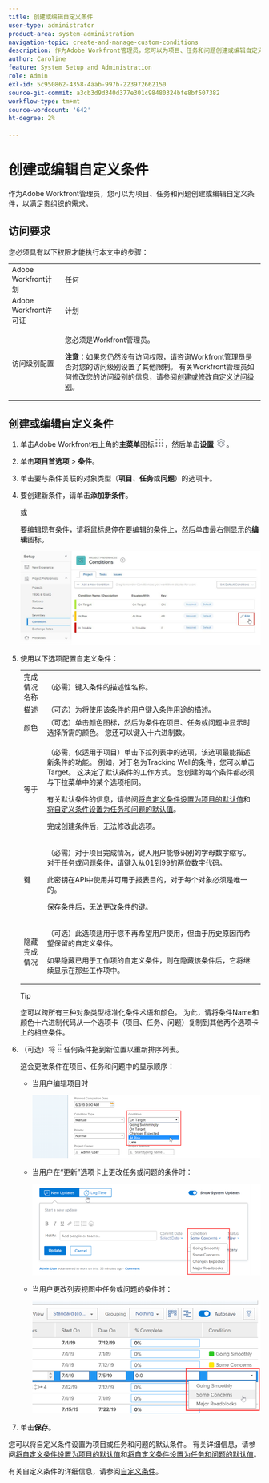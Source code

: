 ```yaml
---
title: 创建或编辑自定义条件
user-type: administrator
product-area: system-administration
navigation-topic: create-and-manage-custom-conditions
description: 作为Adobe Workfront管理员，您可以为项目、任务和问题创建或编辑自定义条件，以满足贵组织的需求。
author: Caroline
feature: System Setup and Administration
role: Admin
exl-id: 5c950862-4358-4aab-997b-223972662150
source-git-commit: a3cb3d9d340d377e301c98480324bfe8bf507382
workflow-type: tm+mt
source-wordcount: '642'
ht-degree: 2%

---
```


# 创建或编辑自定义条件

作为Adobe Workfront管理员，您可以为项目、任务和问题创建或编辑自定义条件，以满足贵组织的需求。

## 访问要求

您必须具有以下权限才能执行本文中的步骤：

<table style="table-layout:auto"> 
 <col> 
 <col> 
 <tbody> 
  <tr> 
   <td>Adobe Workfront计划</td> 
   <td>任何</td> 
  </tr> 
  <tr> 
   <td>Adobe Workfront许可证</td> 
   <td>计划</td> 
  </tr> 
  <tr> 
   <td>访问级别配置</td> 
   <td> <p>您必须是Workfront管理员。</p> <p><b>注意</b>：如果您仍然没有访问权限，请咨询Workfront管理员是否对您的访问级别设置了其他限制。 有关Workfront管理员如何修改您的访问级别的信息，请参阅<a href="../../../administration-and-setup/add-users/configure-and-grant-access/create-modify-access-levels.md" class="MCXref xref">创建或修改自定义访问级别</a>。</p> </td> 
  </tr> 
 </tbody> 
</table>

## 创建或编辑自定义条件

1. 单击Adobe Workfront右上角的&#x200B;**主菜单**&#x200B;图标![](assets/main-menu-icon.png)，然后单击&#x200B;**设置** ![](assets/gear-icon-settings.png)。

1. 单击&#x200B;**项目首选项** > **条件**。

1. 单击要与条件关联的对象类型（**项目**、**任务**&#x200B;或&#x200B;**问题**）的选项卡。

1. 要创建新条件，请单击&#x200B;**添加新条件**。

   或

   要编辑现有条件，请将鼠标悬停在要编辑的条件上，然后单击最右侧显示的&#x200B;**编辑**&#x200B;图标。

   ![](assets/custom-condition-edit-nwe.jpg)

1. 使用以下选项配置自定义条件：

   <table style="table-layout:auto"> 
    <col> 
    <col> 
    <tbody> 
     <tr> 
      <td>完成情况名称</td> 
      <td>（必需）键入条件的描述性名称。</td> 
     </tr> 
     <tr> 
      <td>描述</td> 
      <td>（可选）为将使用该条件的用户键入条件用途的描述。</td> 
     </tr> 
     <tr> 
      <td>颜色</td> 
      <td>（可选）单击颜色图标，然后为条件在项目、任务或问题中显示时选择所需的颜色。 您还可以键入十六进制数。</td> 
     </tr> 
     <tr> 
      <td>等于 </td> 
      <td><p>（必需，仅适用于项目）单击下拉列表中的选项，该选项最能描述新条件的功能。 例如，对于名为Tracking Well的条件，您可以单击Target。 这决定了默认条件的工作方式。 您创建的每个条件都必须与下拉菜单中的某个选项相同。</p>
      <p>有关默认条件的信息，请参阅<a href="../../../administration-and-setup/customize-workfront/create-manage-custom-conditions/set-custom-condition-default-projects.md" class="MCXref xref">将自定义条件设置为项目的默认值</a>和<a href="../../../administration-and-setup/customize-workfront/create-manage-custom-conditions/set-custom-condition-default-tasks-issues.md" class="MCXref xref">将自定义条件设置为任务和问题的默认值</a>。</p>
      <p>完成创建条件后，无法修改此选项。</p></td> 
     </tr> 
     <tr> 
      <td>键</td> 
      <td><p>（必需）对于项目完成情况，键入用户能够识别的字母数字缩写。 对于任务或问题条件，请键入从01到99的两位数字代码。 </p>
      <p>此密钥在API中使用并可用于报表目的，对于每个对象必须是唯一的。</p>
      <p>保存条件后，无法更改条件的键。 </p></td> 
     </tr> 
     <tr> 
      <td>隐藏完成情况</td> 
      <td><p>（可选）此选项适用于您不再希望用户使用，但由于历史原因而希望保留的自定义条件。 </p>
      <p>如果隐藏已用于工作项的自定义条件，则在隐藏该条件后，它将继续显示在那些工作项中。 </p></td> 
     </tr> 
    </tbody> 
   </table>

   >[!TIP]
   >
   >您可以跨所有三种对象类型标准化条件术语和颜色。 为此，请将条件Name和颜色十六进制代码从一个选项卡（项目、任务、问题）复制到其他两个选项卡上的相应条件。

1. （可选）将![](assets/move-icon---dots.png)任何条件拖到新位置以重新排序列表。

   这会更改条件在项目、任务和问题中的显示顺序：

   * 当用户编辑项目时

     ![](assets/change-condition-edit-project.png)

   * 当用户在“更新”选项卡上更改任务或问题的条件时：

     ![](assets/change-condition-update-comment.png)

   * 当用户更改列表视图中任务或问题的条件时：

     ![](assets/change-conditions-list-dropdown-only.png)

1. 单击&#x200B;**保存**。

您可以将自定义条件设置为项目或任务和问题的默认条件。 有关详细信息，请参阅[将自定义条件设置为项目的默认值](../../../administration-and-setup/customize-workfront/create-manage-custom-conditions/set-custom-condition-default-projects.md)和[将自定义条件设置为任务和问题的默认值](../../../administration-and-setup/customize-workfront/create-manage-custom-conditions/set-custom-condition-default-tasks-issues.md)。

有关自定义条件的详细信息，请参阅[自定义条件](../../../administration-and-setup/customize-workfront/create-manage-custom-conditions/custom-conditions.md)。
